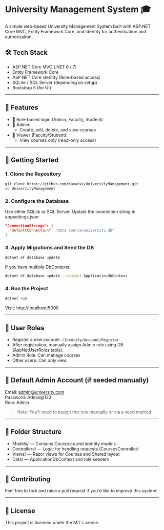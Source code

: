 # University Management System 🎓

A simple web-based University Management System built with ASP.NET Core MVC, Entity Framework Core, and Identity for authentication and authorization.

## 🛠 Tech Stack

- ASP.NET Core MVC (.NET 6 / 7)
- Entity Framework Core
- ASP.NET Core Identity (Role-based access)
- SQLite / SQL Server (depending on setup)
- Bootstrap 5 (for UI)

---

## 🎯 Features

- 🔐 Role-based login (Admin, Faculty, Student)
- 🧑 Admin:
  - Create, edit, delete, and view courses
- 👀 Viewer (Faculty/Student):
  - View courses only (read-only access)

---

## 🚀 Getting Started

### 1. Clone the Repository
```bash
git clone https://github.com/KavanVv/UniversityManagement.git
cd UniversityManagement
```

### 2. Configure the Database
Use either SQLite or SQL Server. Update the connection string in appsettings.json:
```json
"ConnectionStrings": {
  "DefaultConnection": "Data Source=university.db"
}
```

### 3. Apply Migrations and Seed the DB
```bash
dotnet ef database update
```

If you have multiple DbContexts:
```bash
dotnet ef database update --context ApplicationDbContext
```

### 4. Run the Project
```bash
dotnet run
```
Visit: http://localhost:5000

---

## 👥 User Roles

- Register a new account: `/Identity/Account/Register`
- After registration, manually assign Admin role using DB (AspNetUserRoles table).
- Admin Role: Can manage courses
- Other users: Can only view

---

## 🔑 Default Admin Account (if seeded manually)

Email: admin@university.com  
Password: Admin@123  
Role: Admin

> Note: You'll need to assign this role manually or via a seed method.

---

## 📂 Folder Structure

- Models/ — Contains Course.cs and identity models
- Controllers/ — Logic for handling requests (CoursesController)
- Views/ — Razor views for Courses and Shared layout
- Data/ — ApplicationDbContext and role seeders

---

## 🙌 Contributing

Feel free to fork and raise a pull request if you'd like to improve this system!

---

## 📄 License

This project is licensed under the MIT License.

